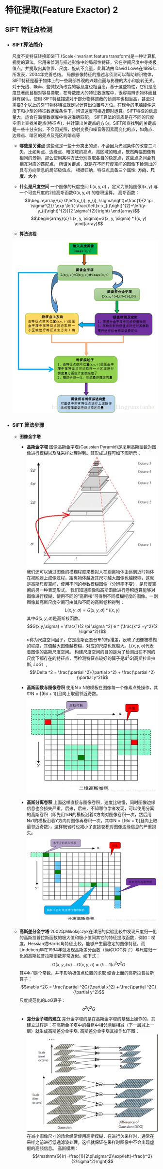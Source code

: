 # 特征提取(Feature Exactor) 2

## SIFT 特征点检测

* ### SIFT算法简介
    尺度不变特征转换即SIFT (Scale-invariant feature transform)是一种计算机视觉的算法。它用来侦测与描述影像中的局部性特征，它在空间尺度中寻找极值点，并提取出其位置、尺度、旋转不变量，此算法由 David Lowe在1999年所发表，2004年完善总结。
    局部影像特征的描述与侦测可以帮助辨识物体，SIFT特征是基于物体上的一些局部外观的兴趣点而与影像的大小和旋转无关。对于光线、噪声、些微视角改变的容忍度也相当高。基于这些特性，它们是高度显著而且相对容易撷取，在母数庞大的特征数据库中，很容易辨识物体而且鲜有误认。使用 SIFT特征描述对于部分物体遮蔽的侦测率也相当高，甚至只需要3个以上的SIFT物体特征就足以计算出位置与方位。在现今的电脑硬件速度下和小型的特征数据库条件下，辨识速度可接近即时运算。SIFT特征的信息量大，适合在海量数据库中快速准确匹配。
    SIFT算法的实质是在不同的尺度空间上查找关键点(特征点)，并计算出关键点的方向。SIFT所查找到的关键点是一些十分突出，不会因光照，仿射变换和噪音等因素而变化的点，如角点、边缘点、暗区的亮点及亮区的暗点等

    * **哪些是关键点**
    这些点是一些十分突出的点，不会因为光照条件的改变二消失，比如角点、边缘点、暗区域的亮点、亮区域的暗点，既然两幅图像有相同的景物，那么使用某种方法分别提取各自的稳定点，这些点之间会有相互对应的匹配点。
    所谓关键点，就是在不同尺度空间的图像下检测出的具有方向信息的局部极值点。
    根据归纳，特征点具备三个属性: **方向、尺度、大小**

    * **什么是尺度空间**
    一个图像的尺度空间 $\mathrm{L}(\mathrm{x}, \mathrm{y}, \sigma)$ ，定义为原始图像$\mathrm{I}(\mathrm{x}, \mathrm{y})$ 与一个可变尺度的2维高斯函数$\mathrm{G}(\mathrm{x}, \mathrm{y}, \sigma)$ 的卷积运算。
    高斯函数：
        $$\begin{array}{c}
        G\left(x_{i}, y_{i}, \sigma\right)=\frac{1}{2 \pi \sigma^{2}} \exp \left(-\frac{\left(x-x_{i}\right)^{2}+\left(y-y_{i}\right)^{2}}{2 \sigma^{2}}\right)
        \end{array}$$
        $$\begin{array}{c}
        L(x, y, \sigma)=G(x, y, \sigma) * I(x, y)
        \end{array}$$

    * **算法流程**

    ![img6](res/image6.png)

* ### SIFT 算法步骤
    * **图像金字塔**
        * **高斯金字塔**
        图像高斯金字塔(Gaussian Pyramid)是采用高斯函数对图像进行模糊以及降采样处理得到。其形成过程可如下图所示：
        ![img7](res/image7.jpg)
        我们还可以通过图像的模糊程度来模拟人在距离物体由远到近时物体在视网膜上成像过程，距离物体越近其尺寸越大图像也越模糊，这就是高斯尺度空间，使用不同的参数模糊图像（分辨率不变），是尺度空间的另一种表现形式。
        我们知道图像和高斯函数进行卷积运算能够对图像进行模糊，使用不同的“高斯核”可得到不同模糊程度的图像。一副图像其高斯尺度空间可由其和不同的高斯卷积得到：
        $$L(x,y,\sigma) = G(x,y,\sigma) * I(x,y)$$
        其中$G(x,y,\sigma)$是高斯核函数。
        $$G(x,y,\sigma) = \frac{1}{2 \pi \sigma ^2} e ^ {\frac{x^2 +y^2}{2 \sigma^2}}$$
        $\sigma$称为尺度空间因子，它是高斯正态分布的标准差，反映了图像被模糊的程度，其值越大图像越模糊，对应的尺度也就越大。$L(x, y, \sigma)$代表着图像的高斯尺度空间。
        构建尺度空间的目的是为了检测出在不同的尺度下都存在的特征点，而检测特征点较好的算子是$\Delta^2G$(高斯拉普拉斯, $LoG$）,
        $$\Delta ^2 = \frac{\partial ^2}{\partial x^2} + \frac{\partial ^2}{\partial y^2}$$

        * **高斯函数与图像卷积**
        使用N x N的模板在图像每一个像素点处操作，其中$\mathrm{N}=[(6 \sigma+1)]$且向上取最邻近奇数。
        ![img8](res/image8.jpg)

        * **高斯分离卷积**
        上面这样直接与图像卷积，速度比较慢，同时图像边缘信息也会损失严重。后来，后来，不知哪位学者发现，可以使用分离的高斯卷积（即先用1xN的模板沿着X方向对图像卷积一次，然后用Nx1的模板沿着Y方向对图像再卷积一次，其中$\mathrm{N}=[(6 \sigma+1)]$且向上取最邻近奇数），这样既省时也减小了直接卷积对图像边缘信息的严重损失。
        ![img9](res/image9.jpg)

    * **高斯差分金字塔**
    2002年Mikolajczyk在详细的实验比较中发现尺度归一化的高斯拉普拉斯函数的极大值和极小值同其它的特征提取函数，例如：梯度，Hessian或Harris角特征比较，能够产生最稳定的图像特征。而Lindeberg早在1994年就发现高斯差分函数（简称DOG算子）与尺度归一化的高斯拉普拉斯函数非常近似。如下式：
    $$\mathrm{G}(x, y, k\sigma) - \mathrm{G}(x,y,\sigma) \approx (k-1)\sigma^2\nabla^2G$$
    其中k-1是个常数，并不影响极值点位置的求取
    结合上面的高斯拉普拉斯算子：
    $$\nabla ^2G = \frac{\partial ^2G}{\partial x^2} + \frac{\partial ^2G}{\partial y^2}$$
    尺度规范化的$LoG$算子：
    $$\sigma^2\nabla^2G$$
        * **差分金子塔的建立**
        差分金字塔的是在高斯金字塔的基础上操作的，其建立过程是：在高斯金子塔中的每组中相邻两层相减（下一层减上一层）就生成高斯差分金字塔.
        高斯差分金字塔其操作如下图：
        ![img10](res/image10.jpg)
        在减小图像尺寸的场合经常使用高斯模糊，在进行欠采样时，通常在采样之前进行低通滤波处理。这样就保证在采样时图像中不会出现虚假的高频信息。
        高斯模糊：
        $$\mathrm{G}(r)=\frac{1}{2\pi\sigma^2}\exp\left(-\frac{r^2}{2\sigma^2}\right)$$